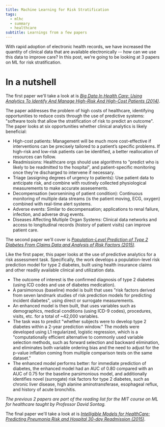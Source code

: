 ```yaml
---
title: Machine Learning for Risk Stratification
tags:
  - mlhc
  - summary
  - healthcare
subtitle: Learnings from a few papers
---
```


With rapid adoption of electronic health records, we have increased the quantity of clinical data that are available electronically -- how can we use this data to improve care? In this post, we're going to be looking at 3 papers on ML for risk stratification. 

# In a nutshell
The first paper we'll take a look at is *[Big Data In Health Care: Using Analytics To Identify And Manage High-Risk And High-Cost Patients (2014)](http://content.healthaffairs.org/content/33/7/1123.full)*.

The paper addresses the problem of high costs of healthcare, identifying opportunities to reduce costs through the use of predictive systems: "software tools that allow the stratification of risk to predict an outcome". The paper looks at six opportunities whether clinical analytics is likely beneficial:
- High-cost patients: Management will be much more cost-effective if interventions can be precisely tailored to a patient’s specific problems. If high-risk and low-risk patients can be identified, a better reallocation of resources can follow.
- Readmissions: Healthcare orgs should use algorithms to "predict who is likely to be readmitted to the hospital", and patient-specific monitoring once they're discharged to intervene if necessary.
- Triage (assigning degrees of urgency to patients): Use patient data to anticipate risk, and combine with routinely collected physiological measurements to make accurate assesements.
- Decompensation (worsenining of patient condition): Continuous monitoring of multiple data streams (is the patient moving, ECG, oxygen) combined with real-time alert systems.
- Adverse events: Similar to decompensation; applications to renal failure, infection, and adverse drug events.
- Diseases Affecting Multiple Organ Systems: Clinical data networks and access to longitudinal records (history of patient visits) can improve patient care.

The second paper we'll cover is *[Population-Level Prediction of Type 2 Diabetes From Claims Data and Analysis of Risk Factors (2015)](http://online.liebertpub.com/doi/pdf/10.1089/big.2015.0020)*.

Like the first paper, this paper looks at the use of predictive analytics for a risk assessment task. Specifically, the work develops a population-level risk prediction model for type 2 diabetes, built using health insurance claims and other readily available clinical and utilization data.
- The outcome of interest is the confirmed diagnosis of type 2 diabetes (using ICD codes and use of diabetes medication).
- A parsimonous (baseline) model is built that uses "risk factors derived from seven landmark studies of risk prediction models for predicting incident diabetes", using direct or surrogate measurements.
- An enhanced model is then built, that uses variables such as demographics, medical conditions (using ICD-9 codes), procedures, visits, etc. for a total of ~42,000 variables.
- The task was to predict "whether subjects were to develop type 2 diabetes within a 2-year prediction window." The models were developed using L1 regularized, logistic regression, which is a "computationally efficient alternative to commonly used variable selection methods, such as forward selection and backward elimination, and eliminates both variable ordering bias and the need to adjust for the p-value inflation coming from multiple comparison tests on the same dataset."
- The enhanced model performs better: for immediate prediction of diabetes, the enhanced model had an AUC of 0.80 compared with an AUC of 0.75 for the baseline parsimonious model, and additionally identifies novel (surrogate) risk factors for type 2 diabetes, such as chronic liver disease, high alanine aminotransferase, esophageal reflux, and history of acute bronchitis.

*The previous 2 papers are part of the reading list for the MIT course on ML for healthcare taught by Professor David Sontag.*

The final paper we'll take a look at is *[Intelligible Models for HealthCare: Predicting Pneumonia Risk and Hospital 30-day Readmission (2015)](http://people.dbmi.columbia.edu/noemie/papers/15kdd.pdf)*.
